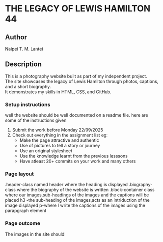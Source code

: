 # THE LEGACY OF LEWIS HAMILTON 44
## Author
Naipei T. M. Lantei
## Description
This is a photography website built as part of my independent project.  
The site showcases the legacy of Lewis Hamilton through photos, captions, and a short biography.  
It demonstrates my skills in HTML, CSS, and GitHub.
### Setup instructions
well the website should be well documented on a readme file.
here are some of the instructions given
1. Submit the work before Monday 22/09/2025
2. Check out everything in the assignment list eg:
    * Make the page attractive and authentic
    * Use of pictures to tell a story or journey
    * Use an original stylesheet 
    * Use the knowledge learnt from the previous lesssons
    * Have atleast 20+ commits on your work
    and many others
### Page layout
.header-class named header where the heading is displayed
.biography-class where the biography of the website is written
.block-container class where our images,sub-headings of the images and the captions will be placed
h3 -the sub-heading of the images,acts as an intriduction of the image displayed
p-where I write the captions of the images using the parapgraph element
### Page outcome
The images in the site should
